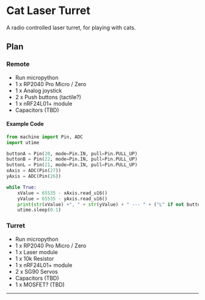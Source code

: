 # Cat Laser Turret

A radio controlled laser turret, for playing with cats.

## Plan

### Remote

- Run micropython
- 1 x RP2040 Pro Micro / Zero
- 1 x Analog joystick
- 2 x Push buttons (tactile?)
- 1 x nRF24L01+ module
- Capacitors (TBD)

#### Example Code

```python
from machine import Pin, ADC
import utime

buttonA = Pin(20, mode=Pin.IN, pull=Pin.PULL_UP)
buttonB = Pin(22, mode=Pin.IN, pull=Pin.PULL_UP)
buttonL = Pin(21, mode=Pin.IN, pull=Pin.PULL_UP)
xAxis = ADC(Pin(27))
yAxis = ADC(Pin(26))

while True:
    xValue = 65535 - xAxis.read_u16()
    yValue = 65535 - yAxis.read_u16()
    print(str(xValue) +", " + str(yValue) + " --- " + ("L" if not buttonL.value() else " ") + ("A" if not buttonA.value() else " ") + ("B" if not buttonB.value() else " "))
    utime.sleep(0.1)
```

### Turret

- Run micropython
- 1 x RP2040 Pro Micro / Zero
- 1 x Laser module
- 1 x 10k Resistor
- 1 x nRF24L01+ module
- 2 x SG90 Servos
- Capacitors (TBD)
- 1 x MOSFET? (TBD)

----
[//]: # ( vim: set ts=4 sw=4 et cindent tw=80 ai si syn=markdown ft=markdown: )
